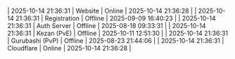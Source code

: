 | 2025-10-14 21:36:31 | Website | Online | 2025-10-14 21:36:28 |
| 2025-10-14 21:36:31 | Registration | Offline | 2025-09-09 16:40:23 |
| 2025-10-14 21:36:31 | Auth Server | Offline | 2025-08-18 09:33:31 |
| 2025-10-14 21:36:31 | Kezan (PvE) | Offline | 2025-10-11 12:51:30 |
| 2025-10-14 21:36:31 | Gurubashi (PvP) | Offline | 2025-08-23 21:44:06 |
| 2025-10-14 21:36:31 | Cloudflare | Online | 2025-10-14 21:36:28 |

